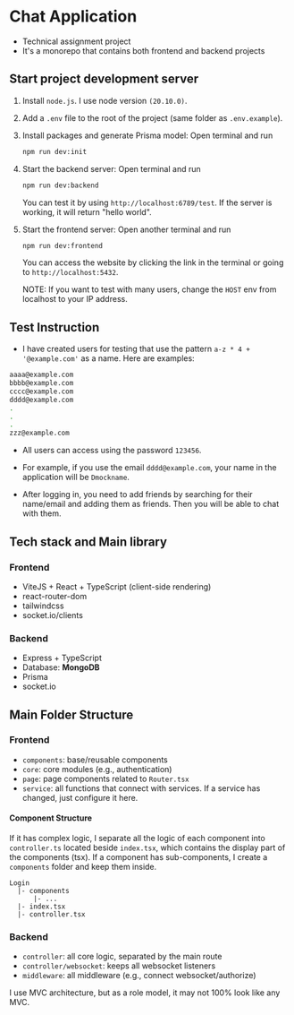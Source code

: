 # Chat Application

- Technical assignment project
- It's a monorepo that contains both frontend and backend projects

## Start project development server

1. Install `node.js`. I use node version `(20.10.0)`.

2. Add a `.env` file to the root of the project (same folder as `.env.example`).

3. Install packages and generate Prisma model: Open terminal and run

    ```bash
    npm run dev:init
    ```

4. Start the backend server: Open terminal and run

    ```bash
    npm run dev:backend
    ```

   You can test it by using `http://localhost:6789/test`. If the server is working, it will return "hello world".

5. Start the frontend server: Open another terminal and run

    ```bash
    npm run dev:frontend
    ```

   You can access the website by clicking the link in the terminal or going to `http://localhost:5432`.

   NOTE: If you want to test with many users, change the `HOST` env from localhost to your IP address.

## Test Instruction

- I have created users for testing that use the pattern `a-z * 4 + '@example.com'` as a name. Here are examples:

```bash
aaaa@example.com
bbbb@example.com
cccc@example.com
dddd@example.com
.
.
.
zzz@example.com
```

- All users can access using the password `123456`.

- For example, if you use the email `dddd@example.com`, your name in the application will be `Dmockname`.

- After logging in, you need to add friends by searching for their name/email and adding them as friends. Then you will be able to chat with them.

## Tech stack and Main library

### Frontend

- ViteJS + React + TypeScript (client-side rendering)
- react-router-dom
- tailwindcss
- socket.io/clients

### Backend

- Express + TypeScript
- Database: __MongoDB__
- Prisma
- socket.io

## Main Folder Structure

### Frontend

- `components`: base/reusable components
- `core`: core modules (e.g., authentication)
- `page`: page components related to `Router.tsx`
- `service`: all functions that connect with services. If a service has changed, just configure it here.

#### Component Structure

If it has complex logic, I separate all the logic of each component into `controller.ts` located beside `index.tsx`, which contains the display part of the components (tsx). If a component has sub-components, I create a `components` folder and keep them inside.

```plaintext
Login
  |- components
      |- ...
  |- index.tsx
  |- controller.tsx
```

### Backend

- `controller`: all core logic, separated by the main route
- `controller/websocket`: keeps all websocket listeners
- `middleware`: all middleware (e.g., connect websocket/authorize)

I use MVC architecture, but as a role model, it may not 100% look like any MVC.
